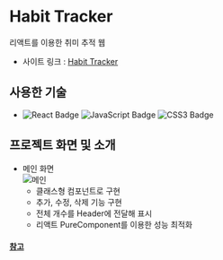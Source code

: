# Habit Tracker
리액트를 이용한 취미 추적 웹
- 사이트 링크 : [Habit Tracker](https://jjjjhjjjj.github.io/habit_tracker/)

## 사용한 기술
- ![React Badge](https://img.shields.io/badge/REACT-61DAFB?style=flat-square&logo=react&logoColor=white) ![JavaScript Badge](https://img.shields.io/badge/JAVASCRIPT-F7DF1E?style=flat-square&logo=JavaScript&logoColor=white) ![CSS3 Badge](https://img.shields.io/badge/CSS3-1572B6?style=flat-square&logo=CSS3&logoColor=white)

## 프로젝트 화면 및 소개

- 메인 화면    
![메인](https://user-images.githubusercontent.com/64426431/102019979-b7649b00-3db9-11eb-82ca-53e29aa69e51.PNG)
    - 클래스형 컴포넌트로 구현
    - 추가, 수정, 삭제 기능 구현
    - 전체 개수를 Header에 전달해 표시
    - 리액트 PureComponent를 이용한 성능 최적화

#### [참고](https://academy.dream-coding.com/courses/react-basic)
